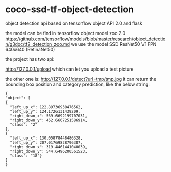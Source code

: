 # coco-ssd-tf-object-detection
object detection api based on tensorflow object API 2.0 and flask

the model can be find in tensorflow object model zoo 2.0 https://github.com/tensorflow/models/blob/master/research/object_detection/g3doc/tf2_detection_zoo.md
we use the model SSD ResNet50 V1 FPN 640x640 (RetinaNet50)


the project has two api:

http://127.0.0.1/upload
which can let you upload a test picture

the other one is:
http://127.0.0.1/detect?url=tmp/tmp.jpg
it can return the bounding box position and category prediction, like the below string:
```
{
"object": [
{
  "left_up_x": 122.89736938476562, 
  "left_up_y": 124.1726131439209, 
  "right_down_x": 569.6692199707031, 
  "right_down_y": 452.6667251586914, 
  "class": "2"
}, 
{ 
  "left_up_x": 130.05878448486328, 
  "left_up_y": 207.01769828796387, 
  "right_down_x": 319.4461441040039, 
  "right_down_y": 544.6496200561523, 
  "class": "18"}
]
}
```

